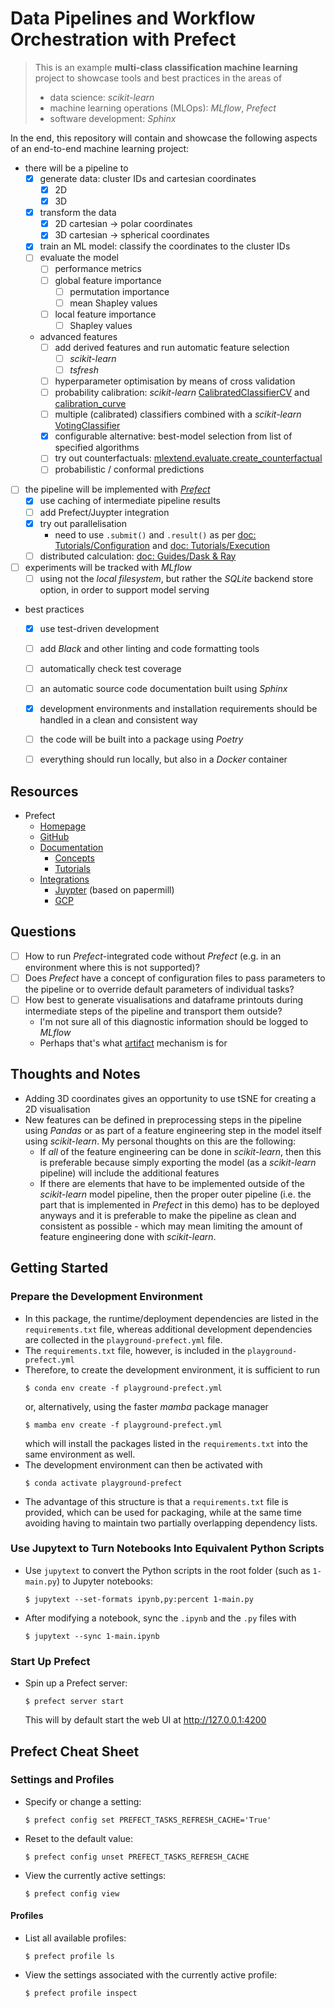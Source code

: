 # Data Pipelines and Workflow Orchestration with Prefect


> This is an example **multi-class classification machine learning** project to showcase tools and best practices in the areas of
> - data science: *scikit-learn*
> - machine learning operations (MLOps): *MLflow*, *Prefect*
> - software development: *Sphinx*


In the end, this repository will contain and showcase the following aspects of an end-to-end machine learning project:

- there will be a pipeline to
  - [X] generate data: cluster IDs and cartesian coordinates
    - [X] 2D
    - [X] 3D
  - [X] transform the data
    - [X] 2D cartesian -> polar coordinates
    - [X] 3D cartesian -> spherical coordinates
  - [X] train an ML model: classify the coordinates to the cluster IDs
  - [ ] evaluate the model
    - [ ] performance metrics
    - [ ] global feature importance
      - [ ] permutation importance
      - [ ] mean Shapley values
    - [ ] local feature importance
      - [ ] Shapley values
  - advanced features
    - [ ] add derived features and run automatic feature selection
      - [ ] *scikit-learn*
      - [ ] *tsfresh*
    - [ ] hyperparameter optimisation by means of cross validation
    - [ ] probability calibration: *scikit-learn* [CalibratedClassifierCV](https://scikit-learn.org/stable/modules/generated/sklearn.calibration.CalibratedClassifierCV.html) and [calibration_curve](https://scikit-learn.org/stable/modules/generated/sklearn.calibration.calibration_curve.html)
    - [ ] multiple (calibrated) classifiers combined with a *scikit-learn* [VotingClassifier](https://scikit-learn.org/stable/modules/generated/sklearn.ensemble.VotingClassifier.html)
    - [X] configurable alternative: best-model selection from list of specified algorithms
    - [ ] try out counterfactuals: [mlextend.evaluate.create_counterfactual](https://rasbt.github.io/mlxtend/user_guide/evaluate/create_counterfactual/)
    - [ ] probabilistic / conformal predictions
- [ ] the pipeline will be implemented with [*Prefect*](https://www.prefect.io/)
  - [X] use caching of intermediate pipeline results
  - [ ] add Prefect/Juypter integration
  - [X] try out parallelisation
    - need to use `.submit()` and `.result()` as per [doc: Tutorials/Configuration](https://docs.prefect.io/latest/tutorials/flow-task-config/#configuring-task-runners) and [doc: Tutorials/Execution](https://docs.prefect.io/latest/tutorials/execution/)
  - [ ] distributed calculation: [doc: Guides/Dask & Ray](https://docs.prefect.io/latest/guides/dask-ray-task-runners/)
- [ ] experiments will be tracked with *MLflow*
  - [ ] using not the *local filesystem*, but rather the *SQLite* backend store option, in order to support model serving
- best practices
  - [X] use test-driven development
  - [ ] add *Black* and other linting and code formatting tools
  - [ ] automatically check test coverage
  - [ ] an automatic source code documentation built using *Sphinx*
  - [X] development environments and installation requirements should be handled in a clean and consistent way
  - [ ] the code will be built into a package using *Poetry*
  - [ ] everything should run locally, but also in a *Docker* container


## Resources

- Prefect
  - [Homepage](https://www.prefect.io/)
  - [GitHub](https://github.com/prefecthq/prefect)
  - [Documentation](https://docs.prefect.io/latest/)
    - [Concepts](https://docs.prefect.io/latest/concepts/)
    - [Tutorials](https://docs.prefect.io/latest/tutorials/)
  - [Integrations](https://docs.prefect.io/latest/integrations/)
    - [Juypter](https://prefecthq.github.io/prefect-jupyter/) (based on papermill)
    - [GCP](https://prefecthq.github.io/prefect-gcp/)


## Questions

- [ ] How to run *Prefect*-integrated code without *Prefect* (e.g. in an
      environment where this is not supported)?
- [ ] Does *Prefect* have a concept of configuration files to pass parameters to the pipeline or to override default parameters of individual tasks?
- [ ] How best to generate visualisations and dataframe printouts during
  intermediate steps of the pipeline and transport them outside?
  - I'm not sure all of this diagnostic information should be logged to *MLflow*
  - Perhaps that's what [artifact](https://docs.prefect.io/latest/concepts/artifacts/) mechanism is for


## Thoughts and Notes

- Adding 3D coordinates gives an opportunity to use tSNE for creating a 2D visualisation
- New features can be defined in preprocessing steps in the pipeline using
  *Pandas* or as part of a feature engineering step in the model itself using
  *scikit-learn*. My personal thoughts on this are the following:
  - If *all* of the feature engineering can be done in *scikit-learn*, then
    this is preferable because simply exporting the model (as a *scikit-learn*
    pipeline) will include the additional features
  - If there are elements that have to be implemented outside of the
    *scikit-learn* model pipeline, then the proper outer pipeline (i.e. the
    part that is implemented in *Prefect* in this demo) has to be deployed
    anyways and it is preferable to make the pipeline as clean and consistent
    as possible - which may mean limiting the amount of feature engineering
    done with *scikit-learn*.


## Getting Started

### Prepare the Development Environment

- In this package, the runtime/deployment dependencies are listed in the `requirements.txt` file, whereas additional development dependencies are collected in the `playground-prefect.yml` file.
- The `requirements.txt` file, however, is included in the `playground-prefect.yml`
- Therefore, to create the development environment, it is sufficient to run
  ```(bash)
  $ conda env create -f playground-prefect.yml
  ```
  or, alternatively, using the faster *mamba* package manager
  ```(bash)
  $ mamba env create -f playground-prefect.yml
  ```
  which will install the packages listed in the `requirements.txt` into the same environment as well.
- The development environment can then be activated with
  ```(bash)
  $ conda activate playground-prefect
  ```
- The advantage of this structure is that a `requirements.txt` file is provided, which can be used for packaging, while at the same time avoiding having to maintain two partially overlapping dependency lists.


### Use Jupytext to Turn Notebooks Into Equivalent Python Scripts

- Use `jupytext` to convert the Python scripts in the root folder (such as `1-main.py`) to Jupyter notebooks:

    ```
    $ jupytext --set-formats ipynb,py:percent 1-main.py
    ```

- After modifying a notebook, sync the `.ipynb` and the `.py` files with

    ```
    $ jupytext --sync 1-main.ipynb
    ```


### Start Up Prefect

- Spin up a Prefect server:

    ```
    $ prefect server start
    ```

    This will by default start the web UI at http://127.0.0.1:4200


## Prefect Cheat Sheet

### Settings and Profiles

- Specify or change a setting:
  ```(bash)
  $ prefect config set PREFECT_TASKS_REFRESH_CACHE='True'
  ```
- Reset to the default value:
  ```(bash)
  $ prefect config unset PREFECT_TASKS_REFRESH_CACHE
  ```
- View the currently active settings:
  ```(bash)
  $ prefect config view
  ```

#### Profiles

- List all available profiles:
  ```(bash)
  $ prefect profile ls
  ```
- View the settings associated with the currently active profile:
  ```(bash)
  $ prefect profile inspect
  ```

